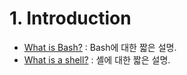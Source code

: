 # 1. Introduction
- [What is Bash?](chapter_1_1.html) : Bash에 대한 짧은 설명.
- [What is a shell?](chapter_1_2.html) : 셸에 대한 짧은 설명.
